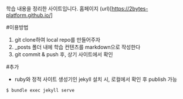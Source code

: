 학습 내용을 정리한 사이트입니다. 
홈페이지 (url)[https://2bytes-platform.github.io/]

#이용방법
1. git clone하여 local repo를 만들어주자 
2. _posts 폴더 내에 학습 컨텐츠를 markdown으로 작성한다
3. git commit & push 후, 상기 사이트에서 확인

#추가
- ruby와 정적 사이트 생성기인 jekyll 설치 시, 로컬에서 확인 후 publish 가능

```bash
$ bundle exec jekyll serve
```
